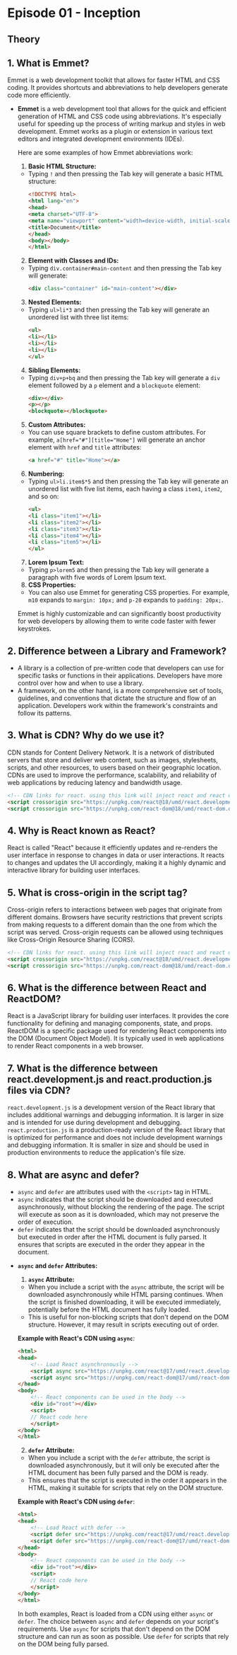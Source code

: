 # Episode 01 - Inception

## Theory

## 1. What is Emmet?
Emmet is a web development toolkit that allows for faster HTML and CSS coding. It provides shortcuts and abbreviations to help developers generate code more efficiently.
* **Emmet** is a web development tool that allows for the quick and efficient generation of HTML and CSS code using abbreviations. It's especially useful for speeding up the process of writing markup and styles in web development. Emmet works as a plugin or extension in various text editors and integrated development environments (IDEs).

    Here are some examples of how Emmet abbreviations work:

    1. **Basic HTML Structure:**
    - Typing `!` and then pressing the Tab key will generate a basic HTML structure:
        ```html
        <!DOCTYPE html>
        <html lang="en">
        <head>
        <meta charset="UTF-8">
        <meta name="viewport" content="width=device-width, initial-scale=1.0">
        <title>Document</title>
        </head>
        <body></body>
        </html>
        ```

    2. **Element with Classes and IDs:**
    - Typing `div.container#main-content` and then pressing the Tab key will generate:
        ```html
        <div class="container" id="main-content"></div>
        ```

    3. **Nested Elements:**
    - Typing `ul>li*3` and then pressing the Tab key will generate an unordered list with three list items:
        ```html
        <ul>
        <li></li>
        <li></li>
        <li></li>
        </ul>
        ```

    4. **Sibling Elements:**
    - Typing `div+p+bq` and then pressing the Tab key will generate a `div` element followed by a `p` element and a `blockquote` element:
        ```html
        <div></div>
        <p></p>
        <blockquote></blockquote>
        ```

    5. **Custom Attributes:**
    - You can use square brackets to define custom attributes. For example, `a[href="#"][title="Home"]` will generate an anchor element with `href` and `title` attributes:
        ```html
        <a href="#" title="Home"></a>
        ```

    6. **Numbering:**
    - Typing `ul>li.item$*5` and then pressing the Tab key will generate an unordered list with five list items, each having a class `item1`, `item2`, and so on:
        ```html
        <ul>
        <li class="item1"></li>
        <li class="item2"></li>
        <li class="item3"></li>
        <li class="item4"></li>
        <li class="item5"></li>
        </ul>
        ```

    7. **Lorem Ipsum Text:**
    - Typing `p>lorem5` and then pressing the Tab key will generate a paragraph with five words of Lorem Ipsum text.

    8. **CSS Properties:**
    - You can also use Emmet for generating CSS properties. For example, `m10` expands to `margin: 10px;` and `p-20` expands to `padding: 20px;`.

    Emmet is highly customizable and can significantly boost productivity for web developers by allowing them to write code faster with fewer keystrokes.


## 2. Difference between a Library and Framework?
- A library is a collection of pre-written code that developers can use for specific tasks or functions in their applications. Developers have more control over how and when to use a library.
- A framework, on the other hand, is a more comprehensive set of tools, guidelines, and conventions that dictate the structure and flow of an application. Developers work within the framework's constraints and follow its patterns.

## 3. What is CDN? Why do we use it?
CDN stands for Content Delivery Network. It is a network of distributed servers that store and deliver web content, such as images, stylesheets, scripts, and other resources, to users based on their geographic location. CDNs are used to improve the performance, scalability, and reliability of web applications by reducing latency and bandwidth usage.

```html
<!-- CDN links for react. using this link will inject react and react dom library into the browser -->
<script crossorigin src="https://unpkg.com/react@18/umd/react.development.js"></script>
<script crossorigin src="https://unpkg.com/react-dom@18/umd/react-dom.development.js"></script>
```

## 4. Why is React known as React?
React is called "React" because it efficiently updates and re-renders the user interface in response to changes in data or user interactions. It reacts to changes and updates the UI accordingly, making it a highly dynamic and interactive library for building user interfaces.

## 5. What is cross-origin in the script tag?
Cross-origin refers to interactions between web pages that originate from different domains. Browsers have security restrictions that prevent scripts from making requests to a different domain than the one from which the script was served. Cross-origin requests can be allowed using techniques like Cross-Origin Resource Sharing (CORS).

```html
<!-- CDN links for react. using this link will inject react and react dom library into the browser -->
<script crossorigin src="https://unpkg.com/react@18/umd/react.development.js"></script>
<script crossorigin src="https://unpkg.com/react-dom@18/umd/react-dom.development.js"></script>
```

## 6. What is the difference between React and ReactDOM?
React is a JavaScript library for building user interfaces. It provides the core functionality for defining and managing components, state, and props.
ReactDOM is a specific package used for rendering React components into the DOM (Document Object Model). It is typically used in web applications to render React components in a web browser.

## 7. What is the difference between react.development.js and react.production.js files via CDN?
`react.development.js` is a development version of the React library that includes additional warnings and debugging information. It is larger in size and is intended for use during development and debugging.
`react.production.js` is a production-ready version of the React library that is optimized for performance and does not include development warnings and debugging information. It is smaller in size and should be used in production environments to reduce the application's file size.

## 8. What are async and defer?
- `async` and `defer` are attributes used with the `<script>` tag in HTML.
- `async` indicates that the script should be downloaded and executed asynchronously, without blocking the rendering of the page. The script will execute as soon as it is downloaded, which may not preserve the order of execution.
- `defer` indicates that the script should be downloaded asynchronously but executed in order after the HTML document is fully parsed. It ensures that scripts are executed in the order they appear in the document.
* **`async` and `defer` Attributes:**

    1. **`async` Attribute:**
    - When you include a script with the `async` attribute, the script will be downloaded asynchronously while HTML parsing continues. When the script is finished downloading, it will be executed immediately, potentially before the HTML document has fully loaded.
    - This is useful for non-blocking scripts that don't depend on the DOM structure. However, it may result in scripts executing out of order.

    **Example with React's CDN using `async`**:
    ```html
    <html>
    <head>
        <!-- Load React asynchronously -->
        <script async src="https://unpkg.com/react@17/umd/react.development.js"></script>
        <script async src="https://unpkg.com/react-dom@17/umd/react-dom.development.js"></script>
    </head>
    <body>
        <!-- React components can be used in the body -->
        <div id="root"></div>
        <script>
        // React code here
        </script>
    </body>
    </html>
    ```
    2. **`defer` Attribute:**
    - When you include a script with the `defer` attribute, the script is downloaded asynchronously, but it will only be executed after the HTML document has been fully parsed and the DOM is ready.
    - This ensures that the script is executed in the order it appears in the HTML, making it suitable for scripts that rely on the DOM structure.

    **Example with React's CDN using `defer`**:
    ```html
    <html>
    <head>
        <!-- Load React with defer -->
        <script defer src="https://unpkg.com/react@17/umd/react.development.js"></script>
        <script defer src="https://unpkg.com/react-dom@17/umd/react-dom.development.js"></script>
    </head>
    <body>
        <!-- React components can be used in the body -->
        <div id="root"></div>
        <script>
        // React code here
        </script>
    </body>
    </html>
    ```
    In both examples, React is loaded from a CDN using either `async` or `defer`. The choice between `async` and `defer` depends on your script's requirements. Use `async` for scripts that don't depend on the DOM structure and can run as soon as possible. Use `defer` for scripts that rely on the DOM being fully parsed.

